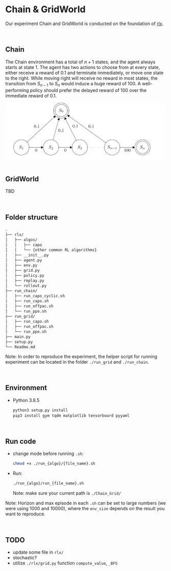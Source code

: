 # Chain & GridWorld
Our experiment Chain and GridWorld is conducted on the foundation of [rlx](https://github.com/dasayan05/rlx).

<br/>

## Chain
The Chain environment has a total of $n+1$ states, and the agent always starts at state $1$. The agent has two actions to choose from at every state, either receive a reward of $0.1$ and terminate immediately, or move one state to the right. While moving right will receive no reward in most states, the transition from $S_{n-1}$ to $S_{n}$ would induce a huge reward of $100$. A well-performing policy should prefer the delayed reward of 100 over the immediate reward of 0.1.

<center class="half">
    <kbd><img src=./assets/Chain.png width='650'></kbd>
</center><br/>

## GridWorld
TBD

<br/>

## Folder structure
```
.
├── rlx/
│   ├── algos/
│   │   ├── capo
│   │   └── {other common RL algorithms}
│   ├── __init__.py
│   ├── agent.py
│   ├── env.py
│   ├── grid.py
│   ├── policy.py
│   ├── replay.py
│   └── rollout.py
├── run_chain/
│   ├── run_capo_cyclic.sh
│   ├── run_capo.sh
│   ├── run_offpac.sh
│   └── run_ppo.sh
├── run_grid/
│   ├── run_capo.sh
│   ├── run_offpac.sh
│   └── run_ppo.sh
├── main.py
├── setup.py
└── Readme.md
```
Note: In order to reproduce the experiment, the helper script for running experiment can be located in the folder `./run_grid` and `./run_chain`.

<br/>

## Environment
- Python 3.8.5
    ```sh
    python3 setup.py install
    pip3 install gym tqdm matplotlib tensorboard pyyaml
    ```

<br/>

## Run code
- change mode before running `.sh`:
    ```sh
    chmod +x ./run_{algo}/{file_name}.sh
    ```

- Run:
    ```sh
    ./run_{algo}/run_{file_name}.sh
    ```
    Note: make sure your current path is `./Chain_Grid/`

Note: Horizon and max episode in each `.sh` can be set to large numbers (we were using 1000 and 10000), where the `env_size` depends on the result you want to reproduce.

<br/>

## TODO
- update some file in `rlx/`
- stochastic?
- utilize `./rlx/grid.py` function `compute_value`, `_BFS`

<!-- # rlx: A modular Deep RL library for research

#### [Under active development]

## Introcution

`rlx` is a Deep RL library written on top of PyTorch & built for *educational and research* purpose. Majority of the libraries/codebases for Deep RL are geared more towards reproduction of state-of-the-art algorithms on very specific tasks (e.g. Atari games etc.), but `rlx` is NOT. It is supposed to be more expressive and modular. Rather than making RL algorithms as black-boxes, `rlx` adopts an API that tries to expose more granular operation to the users which makes writing new algorithms easier. It is also useful for implementing task specific engineering into a known algorithm (as we know RL is very sensitive to small implementation engineerings).

Concisely, `rlx` is supposed to

1. Be generic (i.e., can be adopted for any task at hand)
2. Have modular lower-level components exposed to users
3. Be easy to implement new algorithms

For the sake of completeness, it also provides few popular algorithms as baseline (more to be added soon). Here's a basic example of PPO (with clipping) implementation with `rlx`

```
base_rollout = agent(policy).episode(horizon) # sample an episode as a 'Rollout' object
base_rewards, base_logprobs = base_rollout.rewards, base_rollout.logprobs # 'rewards' and 'logprobs' for all timesteps
base_returns = base_rollout.mc_returns() # Monte-carlo estimates of 'returns'

for _ in range(k_epochs):
    rollout = agent(policy).evaluate(base_rollout) # 'evaluate' an episode against a policy and get a new 'Rollout' object
    logprobs, entropy = rollout.logprobs, rollout.entropy # get 'logprobs' and 'entropy' for all timesteps
    values, = rollout.others # .. also 'value' estimates

    ratios = (logprobs - base_logprobs.detach()).exp()
    advantage = base_returns - values
    policyloss = - torch.min(ratios, torch.clamp(ratios, 1 - clip, 1 + clip)) * advantage.detach()
    valueloss = advantage.pow(2)
    loss = policyloss.sum() + 0.5 * valueloss.sum() - entropy.sum() * 0.01

    agent.zero_grad()
    loss.backward()
    agent.step()
```

This is all you have to write to get PPO running.

## Design and API

User needs to provide a parametric function that defines the computation at *each time-step* and follows a specific signature (i.e., `rlx.Parametric`). `rlx` will take care of the rest e.g., tie them up to form full rollouts, preserving recurrence (it works seamlessly with recurrent policies) etc.

```
class PolicyValueModule(rlx.Parametric):
    """ Recurrent policy network with state-value (baseline) prediction """

    def forward(self, *states):
    	# Recurrent state from the last time-step will come in automatically
        recur_state, state = states
        ...
        action1 = torch.distributions.Normal(...)
        action2 = torch.distributions.Categorical(...)
        state_value = self.state_value_net(...)
        return next_recur_state, rlx.ActionDistribution(action1, action2, ...), state_value

network = PolicyValueModule(...)
```

While the `next_recur_state` and `state_value` are optional (i.e., can be `None`), a multi-component action distribution needs to be returned. `rlx` will take care of sampling from it and computing log-probabilities. The first two return values are necessary, the rest are optional. You can return any number of quantity after first two arguments as *extras* - they will all be tracked.

---

The design is centered around the primary data structure `Rollout` which can hold a sequence of experience tuples `(state, action, reward)`, action distributions and any arbitrary quantity returned from the `rlx.Parametric.forward()`. `Rollout` internally keeps track of the computation graph (if necessary/requested). One has to sample a `Rollout` instance by running the agent in the environment. The rollout can then provide quantities like log-probs and anything else that was tracked, upon request.

```
with torch.set_grad_enabled(...):
	rollout = agent(network).episode(..., dry=False)
	rollout.mc_returns() # populate its 'returns' property to naive Monte-Carlo returns
	logprobs, returns = rollout.logprobs, rollout.returns
	values, = rollout.others # any 'extra' quantity computed will be available as rollout.others
```

We can enable/disable gradients by the pytorch way (i.e., `torch.set_grad_enabled(..)` etc.).

The flag `dry=True` means the rollout instance will only hold `(state, action, reward)` tuples and nothing else. This design allows the rollouts to be re-evaluated against another policy - as required by some algorithms (like PPO). Such rollouts cannot offer logprobs.

```
# 'rollout' is not dry, it has computation graph attached
rollout = agent(other_policy).evaluate(dry_rollout)
```

This API has another benefit. One can sample an episode from a policy in dry-mode, then `.vectorize()` it and re-evaluate it against the same policy. This bring in computational benefits.

```
with torch.no_grad():
	dry_rollout = agent(policy).episode(..., dry=Try)
dry_rollout_vec = dry_rollout.vectorize() # internally creates a batch dimension for efficient processing
rollout = agent(policy).evalue(dry_rollout_vec)
```

If the rollout is not dry and gradients were enabled, one can directly do a backward pass

```
loss = (rollout.logprobs * rollout.returns).mean()
loss.backword()
```

---

As you might have noticed, the network is not a part of the agent. In fact, the agent only has a copy of the environment and nothing else. One needs to *augment* the agent with a network in order for it to sample episode. This design allows us to easily run the agent using a different policy, for example, a "behavior policy" in off-policy RL

```
behaviour_rollout = agent(behavior_policy).episode(...)
behaviour_logprobs = behaviour_rollout.logprobs # record them for computing importance ratio afterwards
```

---

`Rollout` has a nice API which is useful for writing customized algorithm or implementation tricks. We can

```
# shuffle rollouts ..
rollout.shuffle()

# .. index/slice them
rollout[:-1] # remove the end-state
rollout[:100] # recurrent rollouts can be too long (RNNs have long-term memory problems)

# .. or even concat them
(rollout1 + rollout2).vectorize()
```



NOTE: I will write more docs if get time. Follow the algorithm implementations at `rlx/algos/*` for more API usage.

## Installation and usage

Right now, there is no `pip` package, its just this repo. You can install it by cloning it and doing
```
pip install .
```

For example usage, follow the `main.py` script. You can test an algorithm by
```
python main.py --algo ppo --policytype rnn --batch_size 16 --max_episode 5000 --horizon 200 --env CartPole-v0 --standardize_return
```

The meaning of batch-size is a little different here. It means on how many rollouts the gradient will be averaged (Currently that's how its done).

## Experiments

- Basic environments

The "Incomplete"-prefixed environments are examples of POMDP. Their state representations have been masked to create partial observability. They can be only be solved by recurrent policies.

![](extra/exp.png)

- A little modified (simplified) `SlimeVolleyGym-v0` environment by David Ha [https://github.com/hardmaru/slimevolleygym](https://github.com/hardmaru/slimevolleygym). An MLP agent trained with PPO learns to play volleyball by self-play experiences, provided at `examples/slime.py`.

![](extra/volley.gif)

---

## Plans

Currently `rlx` has following algorithms, but it is **under active development**.

1. Vanilla REINFORCE
2. REINFORCE with Value-baseline
3. A2C
4. PPO with clipping
5. OffPAC

#### TODO:

1. More SOTA algorithms (DQN, DDPG, etc.) to be implemented
2. Create a uniform API/interface to support Q-learning algorithm
3. Multiprocessing/Parallelization support

#### Contributions

You are more than welcome to contribute anything. -->